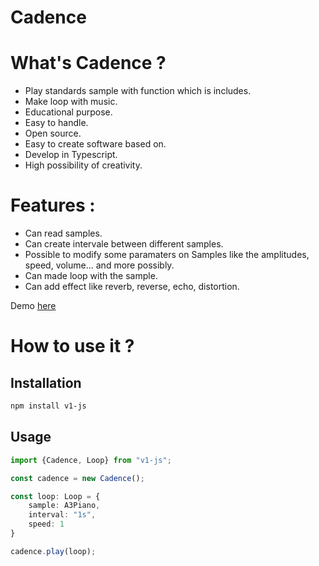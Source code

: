 # Cadence

# What's Cadence ?
- Play standards sample with function which is includes.
- Make loop with music.
- Educational purpose.
- Easy to handle.
- Open source.
- Easy to create software based on.
- Develop in Typescript.
- High possibility of creativity.

# Features :
- Can read samples.
- Can create intervale between different samples.
- Possible to modify some paramaters on Samples like the amplitudes, speed, volume... and more possibly.
- Can made loop with the sample.
- Can add effect like reverb, reverse, echo, distortion.

Demo [here](http://timothee-durand.github.io/cadence) 

# How to use it ?

## Installation

```bash
npm install v1-js
```

## Usage

```typescript
import {Cadence, Loop} from "v1-js";

const cadence = new Cadence();

const loop: Loop = {
    sample: A3Piano,
    interval: "1s",
    speed: 1
}

cadence.play(loop);
```